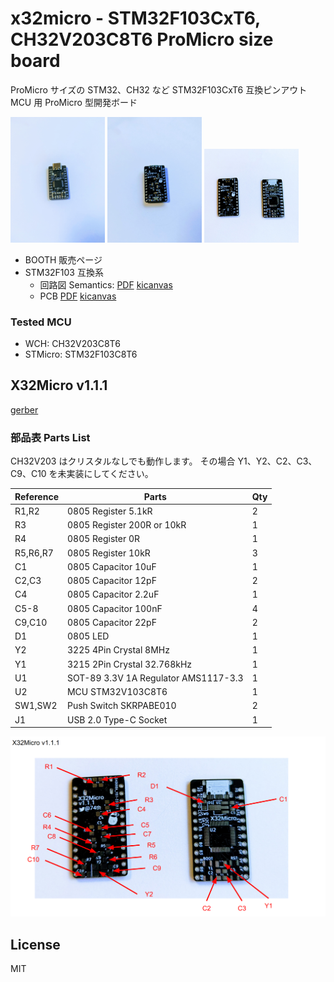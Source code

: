 # x32micro - STM32F103CxT6, CH32V203C8T6 ProMicro size board

ProMicro サイズの STM32、CH32 など STM32F103CxT6 互換ピンアウト MCU 用 ProMicro 型開発ボード

<img src="photos/x32micro-v1.1.1-front.jpg" width="30%"> <img src="photos/x32micro-v1.1.1-back.jpg" width="30%"> <img src="photos/x32micro-v1.1.1-pcb.jpg" width="30%">

- BOOTH 販売ページ
- STM32F103 互換系
  - 回路図 Semantics: [PDF](f103cxt6/x32micro-v1.1.1-semantics.pdf) [kicanvas](https://kicanvas.org/?github=https%3A%2F%2Fgithub.com%2F74th%2Fx32promicro%2Fblob%2F1.1.1%2Fx32promicro.kicad_sch)
  - PCB [PDF](f103cxt6/x32micro-v1.1.1-pcb.pdf) [kicanvas](https://kicanvas.org/?github=https%3A%2F%2Fgithub.com%2F74th%2Fx32promicro%2Fblob%2F1.1.1%2Fx32promicro.kicad_pcb) 

### Tested MCU

<!-- - STMicro: STM32F103C8T6 -->

- WCH: CH32V203C8T6
- STMicro: STM32F103C8T6

## X32Micro v1.1.1

[gerber](https://github.com/74th/x32promicro/releases/tag/1.1.1)

### 部品表 Parts List

CH32V203 はクリスタルなしでも動作します。
その場合 Y1、Y2、C2、C3、C9、C10 を未実装にしてください。

| Reference | Parts                                | Qty |
| --------- | ------------------------------------ | --- |
| R1,R2     | 0805 Register 5.1kR                  | 2   |
| R3        | 0805 Register 200R or 10kR           | 1   |
| R4        | 0805 Register 0R                     | 1   |
| R5,R6,R7  | 0805 Register 10kR                   | 3   |
| C1        | 0805 Capacitor 10uF                  | 1   |
| C2,C3     | 0805 Capacitor 12pF                  | 2   |
| C4        | 0805 Capacitor 2.2uF                 | 1   |
| C5-8      | 0805 Capacitor 100nF                 | 4   |
| C9,C10    | 0805 Capacitor 22pF                  | 2   |
| D1        | 0805 LED                             | 1   |
| Y2        | 3225 4Pin Crystal 8MHz               | 1   |
| Y1        | 3215 2Pin Crystal 32.768kHz          | 1   |
| U1        | SOT-89 3.3V 1A Regulator AMS1117-3.3 | 1   |
| U2        | MCU STM32V103C8T6                    | 1   |
| SW1,SW2   | Push Switch SKRPABE010               | 2   |
| J1        | USB 2.0 Type-C Socket                | 1   |

![parts](photos/x32micro-v1.1.1-parts-position.png)

## License

MIT
